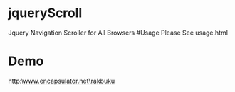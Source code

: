 # jqueryScroll
Jquery Navigation Scroller for All Browsers
#Usage
Please See usage.html

# Demo
http:\\www.encapsulator.net\rakbuku
